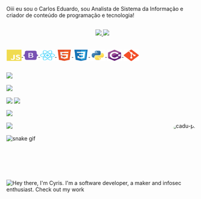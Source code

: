 Oiii eu sou o Carlos Eduardo, sou Analista de Sistema da Informação e criador de conteúdo de programação e tecnologia!

 ##

<!--
**Carloseduardoviso/Carloseduardoviso** is a ✨ _special_ ✨ repository because its `README.md` (this file) appears on your GitHub profile.

Here are some ideas to get you started:

- 🔭 I’m currently working on ...
- 🌱 I’m currently learning ...
- 👯 I’m looking to collaborate on ...
- 🤔 I’m looking for help with ...
- 💬 Ask me about ...
- 📫 How to reach me: ...
- 😄 Pronouns: ...
- ⚡ Fun fact: ...
-->

<div align="center">
  <a href="https://github.com/carloseduardoviso">
  <img height="180em" src="https://github-readme-stats.vercel.app/api?username=carloseduardoviso&show_icons=true&theme=dark&include_all_commits=true&count_private=true"/>
  <img height="180em" src="https://github-readme-stats.vercel.app/api/top-langs/?username=carloseduardoviso&layout=compact&langs_count=7&theme=dark"/>
</div 
     
<div style="display: inline_block"><br> 
   <div style="display: inline_block"><br>
  <img align="center" alt="cadu-Js" height="30" width="40" src="https://raw.githubusercontent.com/devicons/devicon/master/icons/javascript/javascript-plain.svg">
  <img align="center" alt="cadu-Js" height="30" width="40" src="https://raw.githubusercontent.com/devicons/devicon/master/icons/bootstrap/bootstrap-plain.svg">
  <img align="center" alt="cadu-React" height="30" width="40" src="https://raw.githubusercontent.com/devicons/devicon/master/icons/react/react-original.svg">
  <img align="center" alt="cadu-HTML" height="30" width="40" src="https://raw.githubusercontent.com/devicons/devicon/master/icons/html5/html5-original.svg">
  <img align="center" alt="cadu-CSS" height="30" width="40" src="https://raw.githubusercontent.com/devicons/devicon/master/icons/css3/css3-original.svg">
  <img align="center" alt="cadu-Python" height="30" width="40" src="https://raw.githubusercontent.com/devicons/devicon/master/icons/python/python-original.svg">
  <img align="center" alt="cadu-Csharp" height="30" width="40" src="https://raw.githubusercontent.com/devicons/devicon/master/icons/csharp/csharp-original.svg">
  <img align="center" alt="cadu-Js" height="30" width="40" src="https://raw.githubusercontent.com/devicons/devicon/master/icons/git/git-original.svg">
 

   ##

 <div> 
  <a href="https://www.facebook.com/profile.php?id=100013778889618" target="_blank"><img src="https://img.shields.io/badge/Facebook-1877F2?style=for-the-badge&logo=facebook&logoColor=white" target="_blank"></a>
  
  <a href="https://instagram.com/carloseduardo384.45/" target="_blank"><img src="https://img.shields.io/badge/-Instagram-%23E4405F?style=for-the-badge&logo=instagram&logoColor=white" target="_blank"></a>
  
 <a href="https://discord.gg/channels/@me" target="_blank"><img src="https://img.shields.io/badge/Discord-7289DA?style=for-the-badge&logo=discord&logoColor=white" target="_blank"></a> 
  <a href = "mailto:carloseduardo384.45@gmail.com"><img src="https://img.shields.io/badge/-Gmail-%23333?style=for-the-badge&logo=gmail&logoColor=white" target="_blank"></a>
  
  <a href="https://www.linkedin.com/in/carlos-eduardo-carvalho-do-viso-ti-b45183212" target="_blank"><img src="https://img.shields.io/badge/-LinkedIn-%230077B5?style=for-the-badge&logo=linkedin&logoColor=white" target="_blank"></a> 
  
   <a href="https://web.telegram.org/z/#-1329671692" target="_blank"><img src="https://img.shields.io/badge/Telegram-2CA5E0?style=for-the-badge&logo=telegram&logoColor=white" target="_blank"></a>
  <img align="right" alt="cadu-pic" height="150" style="border-radius:50px;" src="https://th.bing.com/th/id/R.51b751776297285541084cb8f3a9120c?rik=qNhuWWfRFm%2bzuQ&riu=http%3a%2f%2f1.bp.blogspot.com%2f-sLlxBYuVEvg%2fTiH985uOlDI%2fAAAAAAAALMM%2fCWNv4gIoL7M%2fs320%2fo%2bhoem%2be%2bo%2bcomputador.jpg&ehk=iQbEYCsov0S45LiiqswsudbGMlVg%2fwX6MO%2bcHOECrwk%3d&risl=&pid=ImgRaw&r=0">

  
  ![snake gif](https://github.com/carloseduardoviso/YOUR_USERNAME/blob/output/github-contribution-grid-snake.gif)
  
  ![Hey there, I'm Cyris. I'm a software developer, a maker and infosec enthusiast. Check out my work](https://github.com/CyrisXD/CyrisXD/raw/master/bio.gif)
  </div>

